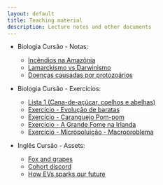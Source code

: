```yaml
---
layout: default
title: Teaching material
description: Lecture notes and other documents
---
```


* Biologia Cursão - Notas:
	* <a href="https://drive.google.com/open?id=1iIPK31Rzsu654HOJ-HTB_1cuA7XVqFnR">Incêndios na Amazônia</a>
	* <a href="https://drive.google.com/open?id=1_Kp0Eq9GD5HnYTjOCIfiGpscU1xM7HMk">Lamarckismo vs Darwinismo</a>
	* <a href="https://drive.google.com/open?id=1QoT40Frz-ikoDg8OXio7DOh-R8B_coTX">Doenças causadas por protozoários</a>
	
* Biologia Cursão - Exercícios:
	* <a href="https://drive.google.com/open?id=1suixRGqW4daSmFdwmwaopXc8irHulRFI399-pu5qicw">Lista 1 (Cana-de-açúcar, coelhos e abelhas)</a>
	* <a href="\assets\teaching\ex1">Exercício - Evolução de baratas</a>
	* <a href="\assets\teaching\ex2">Exercício - Caranguejo Pom-pom</a>
	* <a href="\assets\teaching\ex3">Exercício - A Grande Fome na Irlanda</a>
	* <a href="\assets\teaching\ex4">Exercício - Micropoluição - Macroproblema</a>

* Inglês Cursão - Assets:
	* <a href="\assets\teaching\english_1">Fox and grapes</a>
	* <a href="\assets\teaching\english_2">Cohort discord</a>
	* <a href="\assets\teaching\english_3">How EVs sparks our future</a>